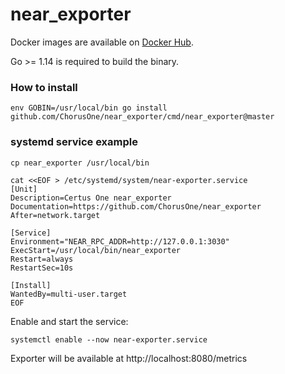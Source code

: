 # near_exporter

Docker images are available on [Docker Hub](https://hub.docker.com/r/certusone/near_exporter).

Go >= 1.14 is required to build the binary.

### How to install

```
env GOBIN=/usr/local/bin go install github.com/ChorusOne/near_exporter/cmd/near_exporter@master
```

### systemd service example

```
cp near_exporter /usr/local/bin

cat <<EOF > /etc/systemd/system/near-exporter.service
[Unit]
Description=Certus One near_exporter
Documentation=https://github.com/ChorusOne/near_exporter
After=network.target

[Service]
Environment="NEAR_RPC_ADDR=http://127.0.0.1:3030"
ExecStart=/usr/local/bin/near_exporter
Restart=always
RestartSec=10s

[Install]
WantedBy=multi-user.target
EOF
```

Enable and start the service:

```
systemctl enable --now near-exporter.service
```

Exporter will be available at http://localhost:8080/metrics
